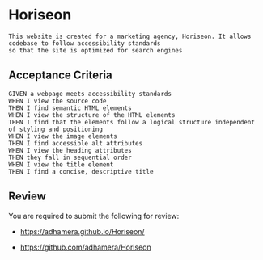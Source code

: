 # Horiseon

```
This website is created for a marketing agency, Horiseon. It allows codebase to follow accessibility standards
so that the site is optimized for search engines
```

## Acceptance Criteria

```
GIVEN a webpage meets accessibility standards
WHEN I view the source code
THEN I find semantic HTML elements
WHEN I view the structure of the HTML elements
THEN I find that the elements follow a logical structure independent of styling and positioning
WHEN I view the image elements
THEN I find accessible alt attributes
WHEN I view the heading attributes
THEN they fall in sequential order
WHEN I view the title element
THEN I find a concise, descriptive title
```

## Review

You are required to submit the following for review:

* https://adhamera.github.io/Horiseon/

* https://github.com/adhamera/Horiseon


